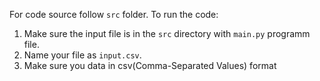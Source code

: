 For code source follow `src` folder.
To run the code:
1. Make sure the input file is in the `src` directory with `main.py` programm file.
2. Name your file as `input.csv`.
3. Make sure you data in csv(Comma-Separated Values) format
